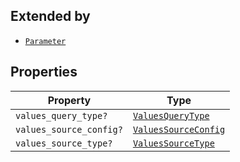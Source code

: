 ## Extended by

- [`Parameter`](Parameter.md)

## Properties

| Property                                                  | Type                                          |
| --------------------------------------------------------- | --------------------------------------------- |
| <a id="values_query_type"></a> `values_query_type?`       | [`ValuesQueryType`](ValuesQueryType.md)       |
| <a id="values_source_config"></a> `values_source_config?` | [`ValuesSourceConfig`](ValuesSourceConfig.md) |
| <a id="values_source_type"></a> `values_source_type?`     | [`ValuesSourceType`](ValuesSourceType.md)     |
